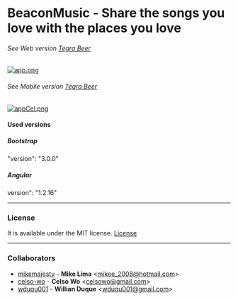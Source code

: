 # BeaconMusic - Share the songs you love with the places you love

###### See Web version [Tegra Beer](http://beacon-music-pub.herokuapp.com/player/)

[![app.png](https://s12.postimg.org/ajukz7nwt/app.png)](https://postimg.org/image/szf1wm215/)

###### See Mobile version [Tegra Beer](http://beacon-music-pub.herokuapp.com/)

[![appCel.png](https://s21.postimg.org/k7xgvn447/app_Cel.png)](https://postimg.org/image/v7io78uj7/)

#### Used versions

##### Bootstrap 
"version": "3.0.0"

##### Angular
version": "1.2.16" 
<hr>

### License

It is available under the MIT license.
[License](http://opensource.org/licenses/mit-license.php)

<hr>

### Collaborators

* [mikemajesty](https://github.com/mikemajesty) -
**Mike Lima** &lt;mikee_2008@hotmail.com&gt;
* [celso-wo](https://github.com/celso-wo) -
**Celso Wo** &lt;celsowo@gmail.com&gt;
* [wduqu001](https://github.com/wduqu001) -
**Willian Duque** &lt;wduqu001@gmail.com&gt;
